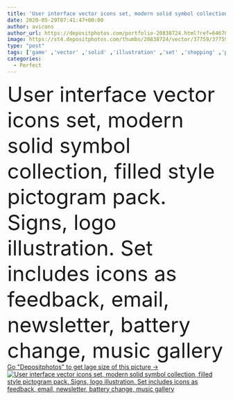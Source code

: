 ```yaml
---
title: 'User interface vector icons set, modern solid symbol collection, filled style pictogram pack. Signs, logo illustration. Set includes icons as feedback, email, newsletter, battery change, music gallery'
date: 2020-05-29T07:41:47+00:00
author: avicons
author_url: https://depositphotos.com/portfolio-20838724.html?ref=64678756
image: https://st4.depositphotos.com/thumbs/20838724/vector/37759/377597130/api_thumb_450.jpg?forcejpeg=true
type: "post"
tags: ['game' ,'vector' ,'solid' ,'illustration' ,'set' ,'shopping' ,'pack' ,'business' ,'sign' ,'storage' ,'change' ,'Menu' ,'card' ,'graphics' ,'symbol' ,'elements' ,'icon' ,'news' ,'screen' ,'flat' ,'data' ,'document' ,'music' ,'simple' ,'gallery' ,'web' ,'collection' ,'perfect' ,'arrows' ,'media' ,'battery' ,'file' ,'credit' ,'logo' ,'mail' ,'email' ,'pictogram' ,'pixel' ,'interface' ,'user' ,'update' ,'filled' ,'editable' ,'statistic' ,'notification' ,'newsletter' ,'feedback' ,'glyph' ]
categories: 
  - Perfect
---
```

<div aling="center">
            <font size="60"> User interface vector icons set, modern solid symbol collection, filled style pictogram pack. Signs, logo illustration. Set includes icons as feedback, email, newsletter, battery change, music gallery</font>   
</div>
<div>
    <a href='https://st4.depositphotos.com/thumbs/20838724/vector/37759/377597130/api_thumb_450.jpg?forcejpeg=true?ref=64678756' target=_blank > Go "Depositphotos" to get lage size of this picture ->
        <img href='https://st4.depositphotos.com/thumbs/20838724/vector/37759/377597130/api_thumb_450.jpg?forcejpeg=true?ref=64678756' src='https://st4.depositphotos.com/20838724/37759/v/950/depositphotos_377597130-stock-illustration-user-interface-vector-icons-set.jpg?forcejpeg=true' alt='User interface vector icons set, modern solid symbol collection, filled style pictogram pack. Signs, logo illustration. Set includes icons as feedback, email, newsletter, battery change, music gallery' >
    </a>
</div>
